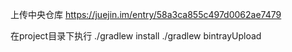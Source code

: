 上传中央仓库
https://juejin.im/entry/58a3ca855c497d0062ae7479

在project目录下执行 
./gradlew install 
./gradlew bintrayUpload
